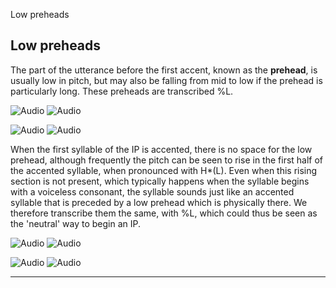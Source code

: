 Low preheads <!-- function FrameUpdate(URL1, URL2) { parent.audio.location.href = URL1; parent.display.location.href = URL2; } // -->

Low preheads
------------

The part of the utterance before the first accent, known as the **prehead**, is usually low in pitch, but may also be falling from mid to low if the prehead is particularly long. These preheads are transcribed %L.

![Audio](audio.gif) ![Audio](./audio/gif/144.gif)

![Audio](audio.gif) ![Audio](./audio/gif/151.gif)

When the first syllable of the IP is accented, there is no space for the low prehead, although frequently the pitch can be seen to rise in the first half of the accented syllable, when pronounced with H\*(L). Even when this rising section is not present, which typically happens when the syllable begins with a voiceless consonant, the syllable sounds just like an accented syllable that is preceded by a low prehead which is physically there. We therefore transcribe them the same, with %L, which could thus be seen as the 'neutral' way to begin an IP.

![Audio](audio.gif) ![Audio](./audio/gif/120.gif)

![Audio](audio.gif) ![Audio](./audio/gif/297.gif)

* * *

